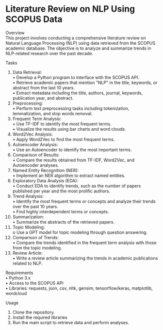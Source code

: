 # Literature Review on NLP Using SCOPUS Data

Overview  
This project involves conducting a comprehensive literature review on Natural Language Processing (NLP) using data retrieved from the SCOPUS academic database. The objective is to analyze and summarize trends in NLP-related research over the past decade.

Tasks
1.	Data Retrieval:  
  •	Develop a Python program to interface with the SCOPUS API.  
  •	Retrieve academic papers that mention "NLP" in the title, keywords, or abstract from the last 10 years.  
  •	Extract metadata including the title, authors, journal, keywords, publication year, and abstract.  
2.	Preprocessing:  
  •	Perform text preprocessing tasks including tokenization, lemmatization, and stop words removal.  
3.	Frequent Term Analysis:  
  •	Use TF-IDF to identify the most frequent terms.  
  •	Visualize the results using bar charts and word clouds.  
4.	Word2Vec Analysis:  
  •	Apply Word2Vec to find the most frequent terms.  
5.	Autoencoder Analysis:  
  •	Use an Autoencoder to identify the most important terms.  
6.	Comparison of Results:  
  •	Compare the results obtained from TF-IDF, Word2Vec, and Autoencoder analyses.  
7.	Named Entity Recognition (NER):  
  •	Implement an NER algorithm to extract named entities.  
8.	Exploratory Data Analysis (EDA):  
  •	Conduct EDA to identify trends, such as the number of papers published per year and the most prolific authors.  
9.	Trend Analysis:  
  •	Identify the most frequent terms or concepts and analyze their trends over the past 10 years.  
  •	Find highly interdependent terms or concepts.  
10.	Summarization:  
  •	Summarize the abstracts of the retrieved papers.  
11.	Topic Modeling:  
  o	Use a GPT model for topic modeling through question answering.  
13.	Comparison of Trends:  
  •	Compare the trends identified in the frequent term analysis with those from the topic modeling.  
15.	Review Article:  
  •	Write a review article summarizing the trends in academic publications related to NLP.  

Requirements  
•	Python 3.x  
•	Access to the SCOPUS API  
•	Libraries: requests, json, csv, nltk, gensim, tensorflow/keras, matplotlib, wordcloud  

Usage
1.	Clone the repository.  
2.	Install the required libraries  
3.	Run the main script to retrieve data and perform analyses.  
   
